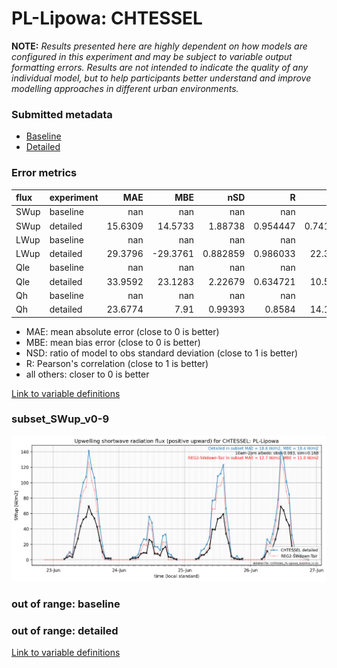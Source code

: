 # PL-Lipowa: CHTESSEL

**NOTE:** *Results presented here are highly dependent on how models are configured in this experiment and may be subject to variable output formatting errors. Results are not intended to indicate the quality of any individual model, but to help participants better understand and improve modelling approaches in different urban environments.*

### Submitted metadata

- [Baseline](CHTESSEL_PL-Lipowa_baseline_attrs.md)
- [Detailed](CHTESSEL_PL-Lipowa_detailed_attrs.md)

### Error metrics

| flux   | experiment   |      MAE |      MBE |        nSD |          R |        5th |      95th |     RMSE |      cRMSE |     AMBE |        1-nSD |         1-R |   nSkewness |   nKurtosis |    Overlap |
|:-------|:-------------|---------:|---------:|-----------:|-----------:|-----------:|----------:|---------:|-----------:|---------:|-------------:|------------:|------------:|------------:|-----------:|
| SWup   | baseline     | nan      | nan      | nan        | nan        | nan        | nan       | nan      | nan        | nan      | nan          | nan         |  nan        |  nan        | nan        |
| SWup   | detailed     |  15.6309 |  14.5733 |   1.88738  |   0.954447 |   0.741074 |  54.9261  |  24.7173 |   0.979491 |  14.5733 |   0.88738    |   0.0455534 |    0.406312 |    1.54015  |   0.231673 |
| LWup   | baseline     | nan      | nan      | nan        | nan        | nan        | nan       | nan      | nan        | nan      | nan          | nan         |  nan        |  nan        | nan        |
| LWup   | detailed     |  29.3796 | -29.3761 |   0.882859 |   0.986033 |  22.3154   |  45.5182  |  31.6052 |   0.195919 |  29.3761 |   0.117143   |   0.0139674 |    0.399211 |    0.345099 |   0.193412 |
| Qle    | baseline     | nan      | nan      | nan        | nan        | nan        | nan       | nan      | nan        | nan      | nan          | nan         |  nan        |  nan        | nan        |
| Qle    | detailed     |  33.9592 |  23.1283 |   2.22679  |   0.634721 |  10.5331   | 129.516   |  62.0259 |   1.7697   |  23.1283 |   1.22679    |   0.365279  |    0.371645 |    0.288415 |   0.319588 |
| Qh     | baseline     | nan      | nan      | nan        | nan        | nan        | nan       | nan      | nan        | nan      | nan          | nan         |  nan        |  nan        | nan        |
| Qh     | detailed     |  23.6774 |   7.91   |   0.99393  |   0.8584   |  14.1886   |   5.85614 |  36.4627 |   0.530583 |   7.91   |   0.00607028 |   0.1416    |    0.13953  |    0.435145 |   0.160498 |

 - MAE: mean absolute error (close to 0 is better)
 - MBE: mean bias error (close to 0 is better)
 - NSD: ratio of model to obs standard deviation (close to 1 is better)
 - R: Pearson's correlation (close to 1 is better)
 - all others: closer to 0 is better

[Link to variable definitions](../modelattrs/variable_definitions.md)

### <a name="subset_swup_v0-9"></a>subset_SWup_v0-9
[![CHTESSEL_PL-Lipowa_subset_SWup_v0-9.png](CHTESSEL_PL-Lipowa_subset_SWup_v0-9.png)](CHTESSEL_PL-Lipowa_subset_SWup_v0-9.png)

### out of range: baseline


### out of range: detailed



[Link to variable definitions](../modelattrs/variable_definitions.md)


